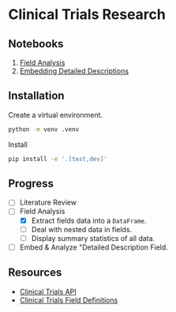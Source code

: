 # Clinical Trials Research

## Notebooks

1. [Field Analysis](./notebooks/01-field-analysis.ipynb)
2. [Embedding Detailed Descriptions](./notebooks/02-embedding-detailed-descriptions.ipynb)

## Installation

Create a virtual environment.

```bash
python -m venv .venv
```

Install

```bash
pip install -e '.[test,dev]'
```

## Progress

- [ ] Literature Review
- [ ] Field Analysis
  - [x] Extract fields data into a `DataFrame`.
  - [ ] Deal with nested data in fields.
  - [ ] Display summary statistics of all data.
- [ ] Embed & Analyze "Detailed Description Field.

## Resources

- [Clinical Trials API](https://clinicaltrials.gov/data-api/api)
- [Clinical Trials Field Definitions](https://clinicaltrials.gov/data-api/about-api/study-data-structure)
